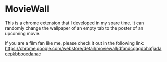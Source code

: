 # MovieWall
This is a chrome extension that I developed in my spare time. It can randomly change the wallpaper of an empty tab to the poster of an upcoming movie.

If you are a film fan like me, please check it out in the following link:
https://chrome.google.com/webstore/detail/moviewall/dfandcgagdbhafjadacepkbbooedanac
